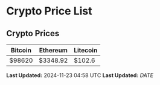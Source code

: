 # Crypto Price List

## Crypto Prices
| Bitcoin | Ethereum | Litecoin |
| ------- | -------- | -------- |
| $98620 | $3348.92 | $102.6 |
**Last Updated:** 2024-11-23 04:58 UTC
**Last Updated:** $DATE$
